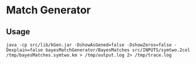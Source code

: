# Match Generator

## Usage
```
java -cp src/lib/kGen.jar -DshowAsGened=false -DshowZeros=false -Dexplain=false bayesMatchGenerator/BayesMatches src/INPUTS/symtwo.2col /tmp/bayesMatches.symtwo.km > /tmp/output.log 2> /tmp/trace.log 
```



